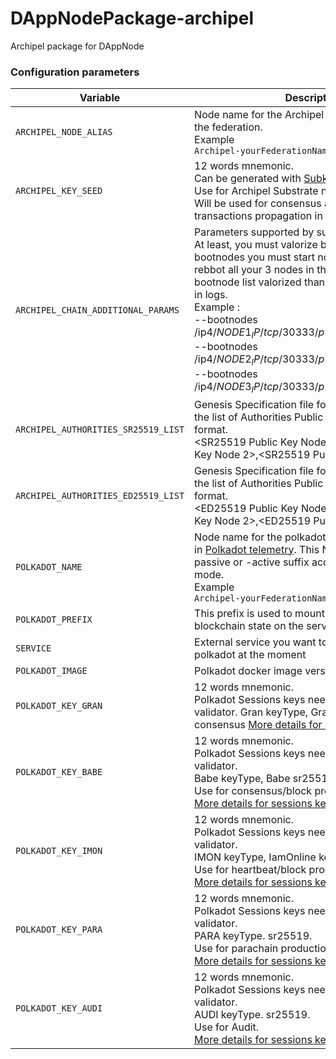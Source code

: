 # DAppNodePackage-archipel
Archipel package for DAppNode 


### Configuration parameters

| Variable | Description | Values |
|----------|-------------|--------|
| `ARCHIPEL_NODE_ALIAS` | Node name for the Archipel Substrate node within the federation. <br>Example<br> `Archipel-yourFederationName-NodeNameHere` | String |
| `ARCHIPEL_KEY_SEED` | 12 words mnemonic. <br> Can be generated with [Subkey](https://substrate.dev/docs/en/ecosystem/subkey). <br>Use for Archipel Substrate node. <br>Will be used for consensus authority and transactions propagation in the Archipel Chain. | mnemonic |
| `ARCHIPEL_CHAIN_ADDITIONAL_PARAMS` | Parameters supported by substrate node.<br> At least, you must valorize bootnodes. To valorize bootnodes you must start nodes first and then rebbot all your 3 nodes in the federation with bootnode list valorized thank to local node id find in logs. <br>Example :<br> --bootnodes /ip4/$NODE1_IP/tcp/30333/p2p/$NODE1_LOCAL_ID --bootnodes /ip4/$NODE2_IP/tcp/30333/p2p/$NODE2_LOCAL_ID --bootnodes /ip4/$NODE3_IP/tcp/30333/p2p/$NODE3_LOCAL_ID" | String
| `ARCHIPEL_AUTHORITIES_SR25519_LIST` | Genesis Specification file for Archipel chain must the list of Authorities Public Keys in SR25519 format. <br> <SR25519 Public Key Node 1>,<SR25519 Public Key Node 2>,<SR25519 Public Key Node 3> |  Public Key, Public Key, Public Key
| `ARCHIPEL_AUTHORITIES_ED25519_LIST` | Genesis Specification file for Archipel chain must the list of Authorities Public Keys in ED25519 format.<br><ED25519 Public Key Node 1>,<ED25519 Public Key Node 2>,<ED25519 Public Key Node 3> | Public Key, Public Key, Public Key
| `POLKADOT_NAME` | Node name for the polkadot node. Will be visible in [Polkadot telemetry](https://telemetry.polkadot.io/). This Node Name will a a -passive or -active suffix according to the current mode. <br>Example<br>`Archipel-yourFederationName-NodeNameHere` | String |
| `POLKADOT_PREFIX` | This prefix is used to mount the docker volume for blockchain state on the server. | String |
| `SERVICE` | External service you want to launch. Only support polkadot at the moment | polkadot |
| `POLKADOT_IMAGE` | Polkadot docker image version to use. |  parity/polkadot:latest |
| `POLKADOT_KEY_GRAN` |12 words mnemonic. <br> Polkadot Sessions keys needed to operate as validator. Gran keyType, Granpa ed25519. Use for consensus [More details for sessions keys](https://github.com/luguslabs/archipel/tree/master/orchestrator#polkadot-sessions-keys-explained)| mnemonic |
| `POLKADOT_KEY_BABE` |12 words mnemonic. <br> Polkadot Sessions keys needed to operate as validator.<br> Babe keyType, Babe sr25519. <br>Use for consensus/block production. <br>[More details for sessions keys](https://github.com/luguslabs/archipel/tree/master/orchestrator#polkadot-sessions-keys-explained)| mnemonic |
| `POLKADOT_KEY_IMON` | 12 words mnemonic. <br> Polkadot Sessions keys needed to operate as validator.<br> IMON keyType, IamOnline key.<br> Use for heartbeat/block production. <br>[More details for sessions keys](https://github.com/luguslabs/archipel/tree/master/orchestrator#polkadot-sessions-keys-explained)| mnemonic |
| `POLKADOT_KEY_PARA` |12 words mnemonic. <br> Polkadot Sessions keys needed to operate as validator.<br> PARA keyType. sr25519. <br>Use for parachain production. <br>[More details for sessions keys](https://github.com/luguslabs/archipel/tree/master/orchestrator#polkadot-sessions-keys-explained)| mnemonic |
| `POLKADOT_KEY_AUDI` |12 words mnemonic. <br> Polkadot Sessions keys needed to operate as validator.<br> AUDI keyType. sr25519.<br> Use for Audit. <br>[More details for sessions keys](https://github.com/luguslabs/archipel/tree/master/orchestrator#polkadot-sessions-keys-explained)| mnemonic |
